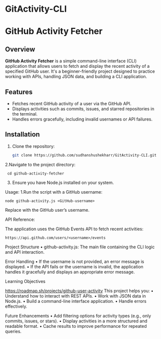 # GitActivity-CLI
# GitHub Activity Fetcher

## Overview

**GitHub Activity Fetcher** is a simple command-line interface (CLI) application that allows users to fetch and display the recent activity of a specified GitHub user. It's a beginner-friendly project designed to practice working with APIs, handling JSON data, and building a CLI application.

## Features

- Fetches recent GitHub activity of a user via the GitHub API.
- Displays activities such as commits, issues, and starred repositories in the terminal.
- Handles errors gracefully, including invalid usernames or API failures.

## Installation

1. Clone the repository:
   ```bash
   git clone https://github.com/sudhanshushekharr/GitActivity-CLI.git

2.Navigate to the project directory:

     cd github-activity-fetcher

3. Ensure you have Node.js installed on your system.

Usage:
1.Run the script with a GitHub username:

    node github-activity.js <GitHub-username>
Replace <GitHub-username> with the GitHub user’s username.

API Reference:

The application uses the GitHub Events API to fetch recent activities:
         
    https://api.github.com/users/<username>/events
Project Structure
	•	github-activity.js: The main file containing the CLI logic and API interaction.

Error Handling
	•	If the username is not provided, an error message is displayed.
	•	If the API fails or the username is invalid, the application handles it gracefully and displays an appropriate error message.

Learning Objectives

https://roadmap.sh/projects/github-user-activity
This project helps you:
	•	Understand how to interact with REST APIs.
	•	Work with JSON data in Node.js.
	•	Build a command-line interface application.
	•	Handle errors effectively.

Future Enhancements
	•	Add filtering options for activity types (e.g., only commits, issues, or stars).
	•	Display activities in a more structured and readable format.
	•	Cache results to improve performance for repeated queries.
